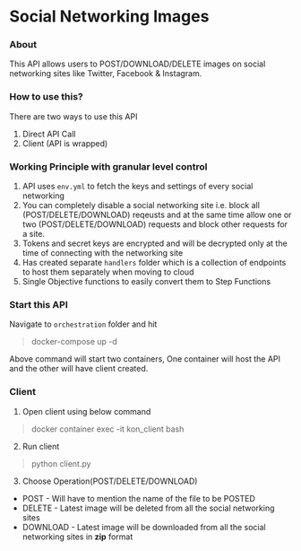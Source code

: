 # Social Networking Images
### About
<p>
This API allows users to POST/DOWNLOAD/DELETE images on social networking sites like Twitter, Facebook & Instagram.
</p>

### How to use this?
There are two ways to use this API
1. Direct API Call
2. Client (API is wrapped)

### Working Principle with granular level control
1. API uses `env.yml` to fetch the keys and settings of every social networking
2. You can completely disable a social networking site i.e. block all (POST/DELETE/DOWNLOAD) reqeusts and at the same time allow one or two (POST/DELETE/DOWNLOAD) requests and block other requests for a site.
3. Tokens and secret keys are encrypted and will be decrypted only at the time of connecting with the networking site
4. Has created separate `handlers` folder which is a collection of endpoints to host them separately when moving to cloud
5. Single Objective functions to easily convert them to Step Functions

### Start this API
Navigate to `orchestration` folder and hit

> docker-compose up -d

Above command will start two containers, One container will host the API and the other will have client created.

### Client
1. Open client using below command
> docker container exec -it kon_client bash

2. Run client
> python client.py

3. Choose Operation(POST/DELETE/DOWNLOAD)
- POST - Will have to mention the name of the file to be POSTED
- DELETE - Latest image will be deleted from all the social networking sites
- DOWNLOAD - Latest image will be downloaded from all the social networking sites in **zip** format
